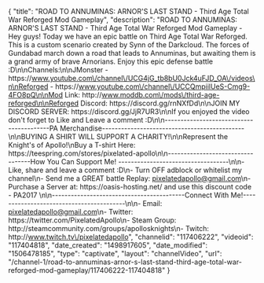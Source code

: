 {
    "title": "ROAD TO ANNUMINAS: ARNOR'S LAST STAND - Third Age Total War Reforged Mod Gameplay",
    "description": "ROAD TO ANNUMINAS: ARNOR'S LAST STAND - Third Age Total War Reforged Mod Gameplay - Hey guys! Today we have an epic battle on Third Age Total War Reforged. This is a custom scenario created by Synn of the Darkcloud.  The forces of Gundabad march down a road that leads to Annuminas, but awaiting them is a grand army of brave Arnorians.  Enjoy this epic defense battle :D\n\nChannels:\n\nJMonster - https:\/\/www.youtube.com\/channel\/UCG4jG_tb8bU0Jck4uFJD_OA\/videos\n\nReforged - https:\/\/www.youtube.com\/channel\/UCCQmpiilUeS-Cmg9-4FO8pQ\n\nMod Link: http:\/\/www.moddb.com\/mods\/third-age-reforged\n\nReforged Discord: https:\/\/discord.gg\/rnNXfDd\n\nJOIN MY DISCORD SERVER: https:\/\/discord.gg\/JjR7UR3\n\nIf you enjoyed the video don't forget to Like and Leave a comment :D\n\n-----------------------------------------PA Merchandise---------------------------------------------\n\nBUYING A SHIRT WILL SUPPORT A CHARITY!\n\nRepresent the Knight's of Apollo!\nBuy a T-shirt Here: https:\/\/teespring.com\/stores\/pixelated-apollo\n\n----------------------------------How You Can Support Me! -----------------------------------\n\n- Like, share and leave a comment :D\n- Turn OFF adblock or whitelist my channel\n- Send me a GREAT battle Replay: pixelatedapollo@gmail.com\n- Purchase a Server at: https:\/\/oasis-hosting.net\/ and use this discount code - PA2017 \n\n------------------------------------------Connect With Me!-----------------------------------------\n\n- Email: pixelatedapollo@gmail.com\n- Twitter: https:\/\/twitter.com\/PixelatedApollo\n- Steam Group:  http:\/\/steamcommunity.com\/groups\/apollosknights\n- Twitch: http:\/\/www.twitch.tv\/pixelatedapollo",
    "channelid": "117406222",
    "videoid": "117404818",
    "date_created": "1498917605",
    "date_modified": "1506478185",
    "type": "captivate",
    "layout": "channelVideo",
    "url": "\/channel-1\/road-to-annuminas-arnor-s-last-stand-third-age-total-war-reforged-mod-gameplay\/117406222-117404818"
}